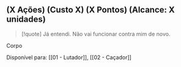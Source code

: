 ## (X Ações) (Custo X) (X Pontos) (Alcance: X unidades)
> [!quote] Já entendi. Não vai funcionar contra mim de novo.

Corpo

Disponível para: [[01 - Lutador]], [[02 - Caçador]]
